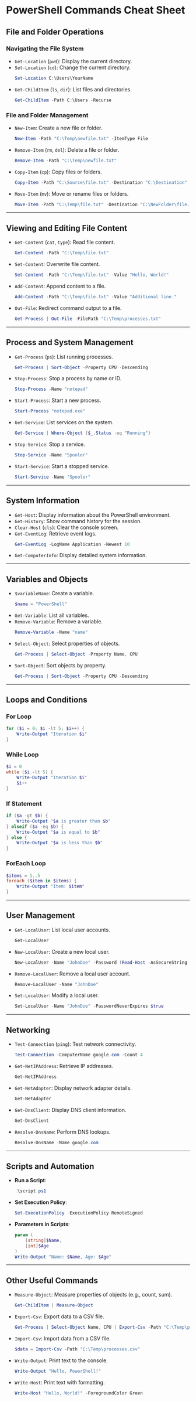 # PowerShell Commands Cheat Sheet

## **File and Folder Operations**
### **Navigating the File System**
- `Get-Location` (`pwd`): Display the current directory.
- `Set-Location` (`cd`): Change the current directory.
  ```powershell
  Set-Location C:\Users\YourName
  ```
- `Get-ChildItem` (`ls`, `dir`): List files and directories.
  ```powershell
  Get-ChildItem -Path C:\Users -Recurse
  ```

### **File and Folder Management**
- `New-Item`: Create a new file or folder.
  ```powershell
  New-Item -Path "C:\Temp\newfile.txt" -ItemType File
  ```
- `Remove-Item` (`rm`, `del`): Delete a file or folder.
  ```powershell
  Remove-Item -Path "C:\Temp\newfile.txt"
  ```
- `Copy-Item` (`cp`): Copy files or folders.
  ```powershell
  Copy-Item -Path "C:\Source\file.txt" -Destination "C:\Destination"
  ```
- `Move-Item` (`mv`): Move or rename files or folders.
  ```powershell
  Move-Item -Path "C:\Temp\file.txt" -Destination "C:\NewFolder\file.txt"
  ```

---

## **Viewing and Editing File Content**
- `Get-Content` (`cat`, `type`): Read file content.
  ```powershell
  Get-Content -Path "C:\Temp\file.txt"
  ```
- `Set-Content`: Overwrite file content.
  ```powershell
  Set-Content -Path "C:\Temp\file.txt" -Value "Hello, World!"
  ```
- `Add-Content`: Append content to a file.
  ```powershell
  Add-Content -Path "C:\Temp\file.txt" -Value "Additional line."
  ```
- `Out-File`: Redirect command output to a file.
  ```powershell
  Get-Process | Out-File -FilePath "C:\Temp\processes.txt"
  ```

---

## **Process and System Management**
- `Get-Process` (`ps`): List running processes.
  ```powershell
  Get-Process | Sort-Object -Property CPU -Descending
  ```
- `Stop-Process`: Stop a process by name or ID.
  ```powershell
  Stop-Process -Name "notepad"
  ```
- `Start-Process`: Start a new process.
  ```powershell
  Start-Process "notepad.exe"
  ```
- `Get-Service`: List services on the system.
  ```powershell
  Get-Service | Where-Object {$_.Status -eq "Running"}
  ```
- `Stop-Service`: Stop a service.
  ```powershell
  Stop-Service -Name "Spooler"
  ```
- `Start-Service`: Start a stopped service.
  ```powershell
  Start-Service -Name "Spooler"
  ```

---

## **System Information**
- `Get-Host`: Display information about the PowerShell environment.
- `Get-History`: Show command history for the session.
- `Clear-Host` (`cls`): Clear the console screen.
- `Get-EventLog`: Retrieve event logs.
  ```powershell
  Get-EventLog -LogName Application -Newest 10
  ```
- `Get-ComputerInfo`: Display detailed system information.

---

## **Variables and Objects**
- `$variableName`: Create a variable.
  ```powershell
  $name = "PowerShell"
  ```
- `Get-Variable`: List all variables.
- `Remove-Variable`: Remove a variable.
  ```powershell
  Remove-Variable -Name "name"
  ```
- `Select-Object`: Select properties of objects.
  ```powershell
  Get-Process | Select-Object -Property Name, CPU
  ```
- `Sort-Object`: Sort objects by property.
  ```powershell
  Get-Process | Sort-Object -Property CPU -Descending
  ```

---

## **Loops and Conditions**
### **For Loop**
```powershell
for ($i = 0; $i -lt 5; $i++) {
    Write-Output "Iteration $i"
}
```

### **While Loop**
```powershell
$i = 0
while ($i -lt 5) {
    Write-Output "Iteration $i"
    $i++
}
```

### **If Statement**
```powershell
if ($a -gt $b) {
    Write-Output "$a is greater than $b"
} elseif ($a -eq $b) {
    Write-Output "$a is equal to $b"
} else {
    Write-Output "$a is less than $b"
}
```

### **ForEach Loop**
```powershell
$items = 1..5
foreach ($item in $items) {
    Write-Output "Item: $item"
}
```

---

## **User Management**
- `Get-LocalUser`: List local user accounts.
  ```powershell
  Get-LocalUser
  ```
- `New-LocalUser`: Create a new local user.
  ```powershell
  New-LocalUser -Name "JohnDoe" -Password (Read-Host -AsSecureString "Enter Password") -FullName "John Doe"
  ```
- `Remove-LocalUser`: Remove a local user account.
  ```powershell
  Remove-LocalUser -Name "JohnDoe"
  ```
- `Set-LocalUser`: Modify a local user.
  ```powershell
  Set-LocalUser -Name "JohnDoe" -PasswordNeverExpires $true
  ```

---

## **Networking**
- `Test-Connection` (`ping`): Test network connectivity.
  ```powershell
  Test-Connection -ComputerName google.com -Count 4
  ```
- `Get-NetIPAddress`: Retrieve IP addresses.
  ```powershell
  Get-NetIPAddress
  ```
- `Get-NetAdapter`: Display network adapter details.
  ```powershell
  Get-NetAdapter
  ```
- `Get-DnsClient`: Display DNS client information.
  ```powershell
  Get-DnsClient
  ```
- `Resolve-DnsName`: Perform DNS lookups.
  ```powershell
  Resolve-DnsName -Name google.com
  ```

---

## **Scripts and Automation**
- **Run a Script**:
  ```powershell
  .\script.ps1
  ```
- **Set Execution Policy**:
  ```powershell
  Set-ExecutionPolicy -ExecutionPolicy RemoteSigned
  ```
- **Parameters in Scripts**:
  ```powershell
  param (
      [string]$Name,
      [int]$Age
  )
  Write-Output "Name: $Name, Age: $Age"
  ```

---

## **Other Useful Commands**
- `Measure-Object`: Measure properties of objects (e.g., count, sum).
  ```powershell
  Get-ChildItem | Measure-Object
  ```
- `Export-Csv`: Export data to a CSV file.
  ```powershell
  Get-Process | Select-Object Name, CPU | Export-Csv -Path "C:\Temp\processes.csv" -NoTypeInformation
  ```
- `Import-Csv`: Import data from a CSV file.
  ```powershell
  $data = Import-Csv -Path "C:\Temp\processes.csv"
  ```
- `Write-Output`: Print text to the console.
  ```powershell
  Write-Output "Hello, PowerShell!"
  ```
- `Write-Host`: Print text with formatting.
  ```powershell
  Write-Host "Hello, World!" -ForegroundColor Green
  ```

